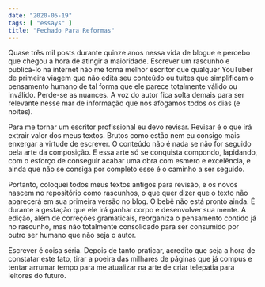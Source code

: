 ```yaml
---
date: "2020-05-19"
tags: [ "essays" ]
title: "Fechado Para Reformas"
---
```

Quase três mil posts durante quinze anos nessa vida de blogue e percebo que chegou a hora de atingir a maioridade. Escrever um rascunho e publicá-lo na internet não me torna melhor escritor que qualquer YouTuber de primeira viagem que não edita seu conteúdo ou tuítes que simplificam o pensamento humano de tal forma que ele parece totalmente válido ou inválido. Perde-se as nuances. A voz do autor fica solta demais para ser relevante nesse mar de informação que nos afogamos todos os dias (e noites).

Para me tornar um escritor profissional eu devo revisar. Revisar é o que irá extrair valor dos meus textos. Brutos como estão nem eu consigo mais enxergar a virtude de escrever. O conteúdo não é nada se não for seguido pela arte da composição. E essa arte só se conquista compondo, lapidando, com o esforço de conseguir acabar uma obra com esmero e excelência, e ainda que não se consiga por completo esse é o caminho a ser seguido.

Portanto, coloquei todos meus textos antigos para revisão, e os novos nascem no repositório como rascunhos, o que quer dizer que o texto não aparecerá em sua primeira versão no blog. O bebê não está pronto ainda. É durante a gestação que ele irá ganhar corpo e desenvolver sua mente. A edição, além de correções gramaticais, reorganiza o pensamento contido já no rascunho, mas não totalmente consolidado para ser consumido por outro ser humano que não seja o autor.

Escrever é coisa séria. Depois de tanto praticar, acredito que seja a hora de constatar este fato, tirar a poeira das milhares de páginas que já compus e tentar arrumar tempo para me atualizar na arte de criar telepatia para leitores do futuro.
